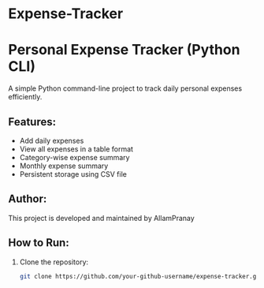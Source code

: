# Expense-Tracker
# Personal Expense Tracker (Python CLI)

A simple Python command-line project to track daily personal expenses efficiently.

##  Features:
- Add daily expenses
- View all expenses in a table format
- Category-wise expense summary
- Monthly expense summary
- Persistent storage using CSV file

## Author:
This project is developed and maintained by AllamPranay

## How to Run:
1. Clone the repository:
   ```bash
   git clone https://github.com/your-github-username/expense-tracker.git
